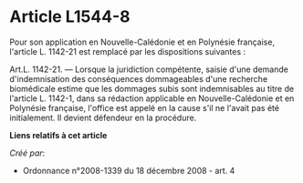 # Article L1544-8

Pour son application en Nouvelle-Calédonie et en Polynésie française, l'article L. 1142-21 est remplacé par les dispositions
suivantes : 

Art.L. 1142-21. ― Lorsque la juridiction compétente, saisie d'une demande d'indemnisation des conséquences dommageables d'une
recherche biomédicale estime que les dommages subis sont indemnisables au titre de l'article L. 1142-1, dans sa rédaction
applicable en Nouvelle-Calédonie et en Polynésie française, l'office est appelé en la cause s'il ne l'avait pas été
initialement. Il devient défendeur en la procédure.

**Liens relatifs à cet article**

_Créé par_:

  - Ordonnance n°2008-1339 du 18 décembre 2008 - art. 4
